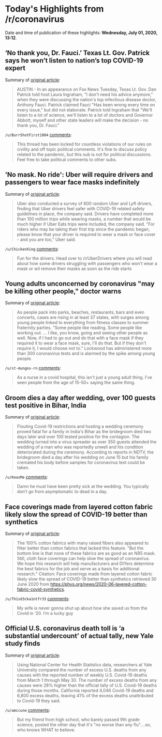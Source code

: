# Today's Highlights from /r/coronavirus

Date and time of publication of these highlights: **Wednesday, July 01, 2020, 13:12**.

## ‘No thank you, Dr. Fauci.’ Texas Lt. Gov. Patrick says he won’t listen to nation’s top COVID-19 expert

Summary of [original article](https://www.kxan.com/news/coronavirus/no-thank-you-dr-fauci-lt-gov-patrick-says-he-wont-listen-to-nations-top-covid-19-expert/):

> AUSTIN - In an appearance on Fox News Tuesday, Texas Lt. Gov. Dan Patrick told host Laura Ingraham, "I don't need his advice anymore," when they were discussing the nation's top infectious disease doctor, Anthony Fauci. Patrick claimed Fauci "Has been wrong every time on every issue," but did not elaborate. Patrick told Ingraham that "We'll listen to a lot of science, we'll listen to a lot of doctors and Governor Abbott, myself and other state leaders will make the decision - no thank you, Dr. Fauci."

`/u/BurrShotFirst1804` [comments](https://www.reddit.com/r/Coronavirus/comments/hj9h34/no_thank_you_dr_fauci_texas_lt_gov_patrick_says/):

> This thread has been locked for countless violations of our rules on civility and off topic political comments. It's fine to discuss policy related to the pandemic, but this sub is not for political discussions. Feel free to take political comments to other subs.

## 'No mask. No ride': Uber will require drivers and passengers to wear face masks indefinitely

Summary of [original article](https://usatoday.com/story/money/2020/07/01/uber-require-face-masks-drivers-and-passengers-indefinitely/5354164002/):

> Uber also conducted a survey of 600 random Uber and Lyft drivers, finding that Uber drivers feel safer with COVID-19 related safety guidelines in place, the company said. Drivers have completed more than 100 million trips while wearing masks, a number that would be much higher if Uber Eats trips were included, the company said. "For riders who may be taking their first trip since the pandemic began, please know that your driver is required to wear a mask or face cover - and you are too," Uber said.

`/u/ChickenXing` [comments](https://www.reddit.com/r/Coronavirus/comments/hjdgcl/no_mask_no_ride_uber_will_require_drivers_and/):

> Fun for the drivers.  Head over to /r/UberDrivers where you will read about how some drivers struggling with passengers who won't wear a mask or wil remove their masks as soon as the ride starts

## Young adults unconcerned by coronavirus "may be killing other people," doctor warns

Summary of [original article](https://www.cbsnews.com/news/coronavirus-cases-us-young-people/):

> As people pack into parks, beaches, restaurants, bars and even concerts, cases are rising in at least 37 states, with surges among young people linked to everything from fitness classes to summer fraternity parties. "Some people like reading. Some people like working out. ... I like, you know, going and seeing other people as well. Now, if I had to go out and do that with a face mask if they required it to wear a face mask, sure, I'll do that. But if they don't require it, I would choose not to." Lockwood has administered more than 300 coronavirus tests and is alarmed by the spike among young people.

`/u/st-mungos-rn` [comments](https://www.reddit.com/r/Coronavirus/comments/hj9nqm/young_adults_unconcerned_by_coronavirus_may_be/):

> As a nurse in a covid hospital, this isn't just a young adult thing. I've seen people from the age of 15-50+ saying the same thing.

## Groom dies a day after wedding, over 100 guests test positive in Bihar, India

Summary of [original article](https://www.khaleejtimes.com/coronavirus-pandemic/coronavirus-groom-dies-a-day-after-wedding-over-100-guests-test-positive):

> Flouting Covid-19 restrictions and hosting a wedding ceremony proved fatal for a family in India's Bihar as the bridegroom died two days later and over 100 tested positive for the contagion. The wedding turned into a virus spreader as over 350 guests attended the wedding of a man who was reportedly unwell and his condition deteriorated during the ceremony. According to reports in NDTV, the bridegroom died a day after his wedding on June 15 but his family cremated his body before samples for coronavirus test could be taken.

`/u/KeasMe` [comments](https://www.reddit.com/r/Coronavirus/comments/hj8vm8/groom_dies_a_day_after_wedding_over_100_guests/):

> Damn he must have been pretty sick at the wedding. You typically don’t go from asymptomatic to dead in a day.

## Face coverings made from layered cotton fabric likely slow the spread of COVID-19 better than synthetics

Summary of [original article](https://phys.org/news/2020-06-layered-cotton-fabric-covid-synthetics.html):

> The 100% cotton fabrics with many raised fibers also appeared to filter better than cotton fabrics that lacked this feature. "But the bottom line is that none of these fabrics are as good as an N95 mask. Still, cloth face coverings can help slow the spread of coronavirus. We hope this research will help manufacturers and DIYers determine the best fabrics for the job and serve as a basis for additional research." Citation: Face coverings made from layered cotton fabric likely slow the spread of COVID-19 better than synthetics retrieved 30 June 2020 from https://phys.org/news/2020-06-layered-cotton-fabric-covid-synthetics.

`/u/Th1sd3cka1ntfr33` [comments](https://www.reddit.com/r/Coronavirus/comments/hj7kd8/face_coverings_made_from_layered_cotton_fabric/):

> My wife is never gonna shut up about how she saved us from the Covid in ‘20. I’m a lucky guy

## Official U.S. coronavirus death toll is ‘a substantial undercount’ of actual tally, new Yale study finds

Summary of [original article](https://www.cnbc.com/2020/07/01/official-us-coronavirus-death-toll-is-a-substantial-undercount-of-actual-tally-new-yale-study-finds.html):

> Using National Center for Health Statistics data, researchers at Yale University compared the number of excess U.S. deaths from any causes with the reported number of weekly U.S. Covid-19 deaths from March 1 through May 30. The number of excess deaths from any causes were 28% higher than the official tally of U.S. Covid-19 deaths during those months. California reported 4,046 Covid-19 deaths and 6,800 excess deaths, leaving 41% of the excess deaths unattributed to Covid-19 they said.

`/u/amccune` [comments](https://www.reddit.com/r/Coronavirus/comments/hjcwl6/official_us_coronavirus_death_toll_is_a/):

> But my friend from high school, who barely passed 9th grade science, posted the other day that it's "no worse than any flu"....so, who knows WHAT to believe.

